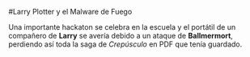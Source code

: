 
#Larry Plotter y el Malware de Fuego

Una importante hackaton se celebra en la escuela y el portátil de un compañero
de **Larry** se avería debido a un ataque de **Ballmermort**, perdiendo así 
toda la saga de *Crepúsculo* en PDF que tenía guardado. 


